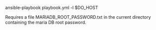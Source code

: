 ansible-playbook playbook.yml -l $DO_HOST

Requires a file MARIADB_ROOT_PASSWORD.txt in the current directory containing the maria DB root password.
